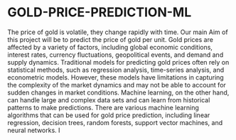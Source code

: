 # GOLD-PRICE-PREDICTION-ML

 The price of gold is volatile, they change rapidly with time.
 Our main Aim of this project will be to predict the price of gold per unit.
 Gold prices are affected by a variety of factors, including global economic conditions, interest rates, currency fluctuations, geopolitical events, and demand and supply dynamics.
 Traditional models for predicting gold prices often rely on statistical methods, such as regression analysis, time-series analysis, and econometric models. 
 However, these models have limitations in capturing the complexity of the market dynamics and may not be able to account for sudden changes in market conditions. 
 Machine learning, on the other hand, can handle large and complex data sets and can learn from historical patterns to make predictions. 
 There are various machine learning algorithms that can be used for gold price prediction, including linear regression, decision trees, random forests, support vector machines, and neural networks. I
